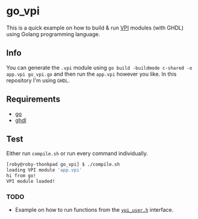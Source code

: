 # go_vpi

This is a quick example on how to build & run [VPI](https://en.wikipedia.org/wiki/Verilog_Procedural_Interface) modules (with GHDL) using Golang programming language.

## Info
You can generate the `.vpi` module using `go build -buildmode c-shared -o app.vpi go_vpi.go` and then run the `app.vpi` however you like. In this repository I'm using `GHDL`.

## Requirements
- [go](https://go.dev/)
- [ghdl](https://github.com/ghdl/ghdl)

## Test
Either run `compile.sh` or run every command individually.

```bash
[roby@roby-thonkpad go_vpi] $ ./compile.sh 
loading VPI module 'app.vpi'
hi from go!
VPI module loaded!
```

### TODO
- Example on how to run functions from the [`vpi_user.h`](https://github.com/grg/verilator/blob/master/include/vltstd/vpi_user.h) interface.